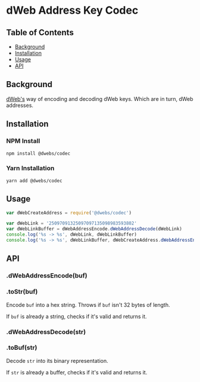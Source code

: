 # dWeb Address Key Codec

## Table of Contents

- [Background](#background)
- [Installation](#installation)
- [Usage](#usage)
- [API](#api)

## Background
[dWeb's](https://dwebs.io/) way of encoding and decoding dWeb keys. Which are in turn, dWeb addresses.

## Installation

### NPM Install

```
npm install @dwebs/codec
```

### Yarn Installation

```
yarn add @dwebs/codec
```

## Usage

```js
var dWebCreateAddress = require('@dwebs/codec')

var dWebLink = '25097091325097097135098983593802'
var dWebLinkBuffer = dWebAddressEncode.dWebAddressDecode(dWebLink)
console.log('%s -> %s', dWebLink, dWebLinkBuffer)
console.log('%s -> %s', dWebLinkBuffer, dWebCreateAddress.dWebAddressEncode(dWebLinkBuffer))
```

## API

### .dWebAddressEncode(buf)
### .toStr(buf)

Encode `buf` into a hex string. Throws if `buf` isn't 32 bytes of length.

If `buf` is already a string, checks if it's valid and returns it.

### .dWebAddressDecode(str)
### .toBuf(str)

Decode `str` into its binary representation.

If `str` is already a buffer, checks if it's valid and returns it.
